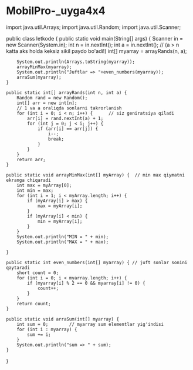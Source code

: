 # MobilPro-_uyga4x4
import java.util.Arrays;
import java.util.Random;
import java.util.Scanner;

public class letkode {
    public static void main(String[] args) {
        Scanner in = new Scanner(System.in);
        int n = in.nextInt();
        int a = in.nextInt(); // (a > n katta aks holda keksiz sikil paydo bo'adi!)
        int[] myarray = arrayRands(n, a);

        System.out.println(Arrays.toString(myarray));
        arrayMinMax(myarray);
        System.out.println("Juftlar => "+even_numbers(myarray));
        arraSum(myarray);
    }

    public static int[] arrayRands(int n, int a) {
        Random rand = new Random();
        int[] arr = new int[n];
        // 1 va a oraliqda sonlarni takrorlanish
        for (int i = 0; i < n; i++) {      // siz geniratsiya qiladi
            arr[i] = rand.nextInt(a) + 1;
            for (int j = 0; j < i; j++) {
                if (arr[i] == arr[j]) {
                    i--;
                    break;
                }
            }
        }
        return arr;
    }

    public static void arrayMinMax(int[] myArray) {  // min max qiymatni ekranga chiqaradi
        int max = myArray[0];
        int min = max;
        for (int i = 1; i < myArray.length; i++) {
            if (myArray[i] > max) {
                max = myArray[i];
            }
            if (myArray[i] < min) {
                min = myArray[i];
            }
        }
        System.out.println("MIN = " + min);
        System.out.println("MAX = " + max);

    }

    public static int even_numbers(int[] myarray) { // juft sonlar sonini qaytaradi
        short count = 0;
        for (int i = 0; i < myarray.length; i++) {
            if (myarray[i] % 2 == 0 && myarray[i] != 0) {
                count++;
            }
        }
        return count;
    }

    public static void arraSum(int[] myarray) {
        int sum = 0;        // myarray sum elementlar yig'indisi
        for (int i : myarray) {
            sum += i;
        }
        System.out.println("sum => " + sum);
    }
}


